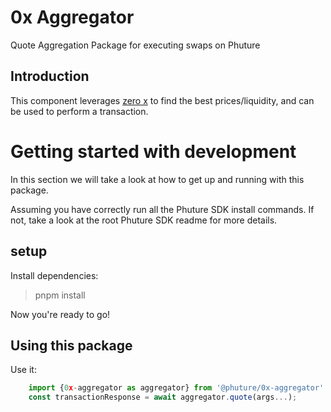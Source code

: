 # 0x Aggregator

Quote Aggregation Package for executing swaps on Phuture

## Introduction

This component leverages [zero x](https://docs.0x.org/) to find the best prices/liquidity, and can be used to perform a transaction.

# Getting started with development

In this section we will take a look at how to get up and running with this package.

Assuming you have correctly run all the Phuture SDK install commands. If not, take a look at the root Phuture SDK readme for more details.

## setup

Install dependencies:

> pnpm install

Now you're ready to go!

## Using this package

Use it:

```typescript
    import {0x-aggregator as aggregator} from '@phuture/0x-aggregator'
    const transactionResponse = await aggregator.quote(args...);
```
